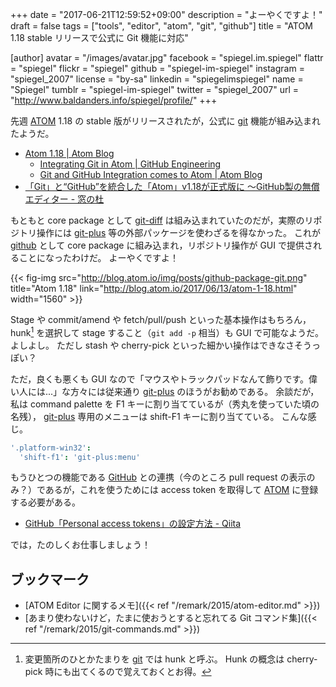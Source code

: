 +++
date = "2017-06-21T12:59:52+09:00"
description = "よーやくですよ！"
draft = false
tags = ["tools", "editor", "atom", "git", "github"]
title = "ATOM 1.18 stable リリースで公式に Git 機能に対応"

[author]
  avatar = "/images/avatar.jpg"
  facebook = "spiegel.im.spiegel"
  flattr = "spiegel"
  flickr = "spiegel"
  github = "spiegel-im-spiegel"
  instagram = "spiegel_2007"
  license = "by-sa"
  linkedin = "spiegelimspiegel"
  name = "Spiegel"
  tumblr = "spiegel-im-spiegel"
  twitter = "spiegel_2007"
  url = "http://www.baldanders.info/spiegel/profile/"
+++

先週 [ATOM] 1.18 の stable 版がリリースされたが，公式に [git] 機能が組み込まれたようだ。

- [Atom 1.18 | Atom Blog](http://blog.atom.io/2017/06/13/atom-1-18.html)
    - [Integrating Git in Atom | GitHub Engineering](https://githubengineering.com/integrating-git-in-atom/)
    - [Git and GitHub Integration comes to Atom | Atom Blog](http://blog.atom.io/2017/05/16/git-and-github-integration-comes-to-atom.html)
- [「Git」と“GitHub”を統合した「Atom」v1.18が正式版に ～GitHub製の無償エディター - 窓の杜](http://forest.watch.impress.co.jp/docs/news/1065638.html)

もともと core package として [git-diff] は組み込まれていたのだが，実際のリポジトリ操作には [git-plus] 等の外部パッケージを使わざるを得なかった。
これが [github] として core package に組み込まれ，リポジトリ操作が GUI で提供されることになったわけだ。
よーやくですよ！

{{< fig-img src="http://blog.atom.io/img/posts/github-package-git.png" title="Atom 1.18" link="http://blog.atom.io/2017/06/13/atom-1-18.html" width="1560" >}}

Stage や commit/amend や fetch/pull/push といった基本操作はもちろん，hunk[^h] を選択して stage すること（`git add -p` 相当）も GUI で可能なようだ。
よしよし。
ただし stash や cherry-pick といった細かい操作はできなさそうっぽい？ 

[^h]: 変更箇所のひとかたまりを [git] では hunk と呼ぶ。 Hunk の概念は cherry-pick 時にも出てくるので覚えておくとお得。

ただ，良くも悪くも GUI なので「マウスやトラックパッドなんて飾りです。偉い人には...」な方々には従来通り [git-plus] のほうがお勧めである。
余談だが，私は command palette を F1 キーに割り当てているが（秀丸を使っていた頃の名残）， [git-plus] 専用のメニューは shift-F1 キーに割り当てている。
こんな感じ。

```cson
'.platform-win32':
  'shift-f1': 'git-plus:menu'
```

もうひとつの機能である [GitHub](https://github.com/) との連携（今のところ pull request の表示のみ？）であるが，これを使うためには access token を取得して [ATOM] に登録する必要がある。

- [GitHub「Personal access tokens」の設定方法 - Qiita](http://qiita.com/kz800/items/497ec70bff3e555dacd0)

では，たのしくお仕事しましょう！

## ブックマーク

- [ATOM Editor に関するメモ]({{< ref "/remark/2015/atom-editor.md" >}})
- [あまり使わないけど，たまに使おうとすると忘れてる Git コマンド集]({{< ref "/remark/2015/git-commands.md" >}})

[ATOM]: https://atom.io/ "Atom"
[git]: https://git-scm.com/ "Git"
[git-diff]: https://atom.io/packages/git-diff
[git-plus]: https://atom.io/packages/git-plus
[github]: https://atom.io/packages/github
